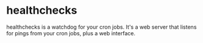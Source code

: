 # healthchecks

healthchecks is a watchdog for your cron jobs. It's a web server that listens for pings from your cron jobs, plus a web interface. 
